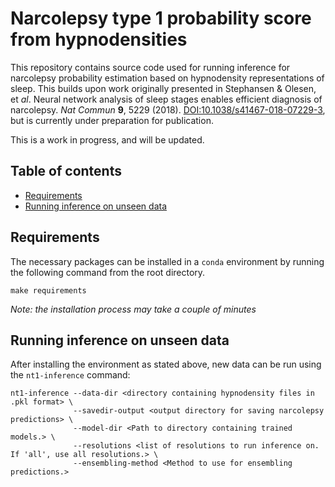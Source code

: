# Narcolepsy type 1 probability score from hypnodensities

This repository contains source code used for running inference for narcolepsy probability estimation based on hypnodensity representations of sleep.
This builds upon work originally presented in Stephansen & Olesen, et *al*. Neural network analysis of sleep stages enables efficient diagnosis of narcolepsy. *Nat Commun* **9**, 5229 (2018). [DOI:10.1038/s41467-018-07229-3](https://doi.org/10.1038/s41467-018-07229-3), but is currently under preparation for publication.

This is a work in progress, and will be updated.

## Table of contents
* [Requirements](#requirements)
* [Running inference on unseen data](#running-inference-on-unseen-data)
## Requirements
The necessary packages can be installed in a `conda` environment by running the following command from the root directory.
```
make requirements
```
*Note: the installation process may take a couple of minutes*

## Running inference on unseen data
After installing the environment as stated above, new data can be run using the `nt1-inference` command:
```
nt1-inference --data-dir <directory containing hypnodensity files in .pkl format> \
              --savedir-output <output directory for saving narcolepsy predictions> \
              --model-dir <Path to directory containing trained models.> \
              --resolutions <list of resolutions to run inference on. If 'all', use all resolutions.> \
              --ensembling-method <Method to use for ensembling predictions.>
```

